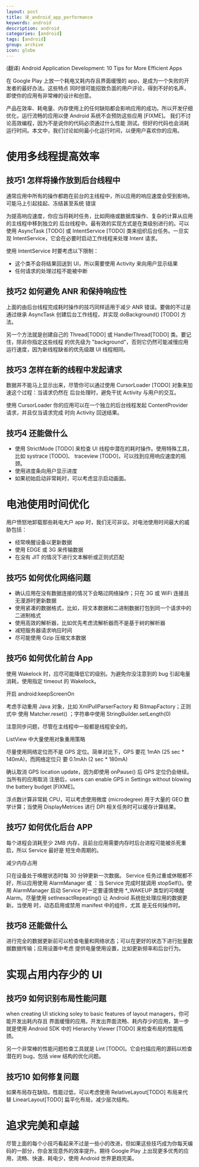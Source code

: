 ```yaml
---
layout: post
title: 译_android_app_performance
keywords: android
description: android
categories: [android]
tags: [android]
group: archive
icon: globe
---
```

(翻译) Android Application Development: 10 Tips for More Efficient Apps

在 Google Play 上放一个耗电又耗内存且界面缓慢的 app，是成为一个失败的开发者的最好办法。这些特点
同时很可能招致负面的用户评论，得到不好的名声，即使你的应用有非常棒的设计和创意。

产品在效率、耗电量、内存使用上的任何缺陷都会影响应用的成功。所以开发仔细优化，运行流畅的应用以便 
Android 系统不会预防这些应用 [FIXME]。 我们不讨论高效编程，因为不是说你的代码必须通过什么性能
测试。但好的代码也会消耗运行时间。本文中，我们讨论如何最小化运行时间，以便用户喜欢你的应用。

# 使用多线程提高效率

## 技巧1 怎样将操作放到后台线程中

通常应用中所有的操作都跑在前台的主线程中，所以应用的响应速度会受到影响，可能马上引起挂起、冻结甚至系统
错误

为提高响应速度，你应当将耗时任务，比如网络或数据库操作、复杂的计算从应用的主线程中移到独立的
后台线程中。最有效的实现方式是在类级别进行的。可以使用 AsyncTask [TODO] 或 IntentService
[TODO] 类来组织后台任务。一旦实现 IntentService，它会在必要时启动工作线程来处理 Intent 请求。

使用 IntentService 时要考虑以下限制：
+ 这个类不会将结果回送到 UI，所以需要使用 Activity 来向用户显示结果
+ 任何请求的处理过程不能被中断

## 技巧2 如何避免 ANR 和保持响应性

上面的由后台线程完成耗时操作的技巧同样适用于减少 ANR 错误。要做的不过是通过继承 AsyncTask 创建后台工作线程，并实现 doBackground() [TODO] 方法。

另一个方法就是创建自己的 Thread[TODO] 或 HandlerThread[TODO] 类。要记住，除非你指定这些线程
的优先级为 "background"，否则它仍然可能减慢应用运行速度，因为新线程缺省的优先级跟 UI 线程相同。

## 技巧3 怎样在新的线程中发起请求

数据并不能马上显示出来，尽管你可以通过使用 CursorLoader [TODO] 对象来加速这个过程：当请求仍然在
后台处理时，避免干扰 Activity 与用户的交互。

使用 CursorLoader 你的应用可以在一个独立的后台线程发起 ContentProvider 请求，并且仅当请求完成
时向 Activity 回送结果。

## 技巧4 还能做什么

+ 使用 StrictMode [TODO] 来检查 UI 线程中潜在的耗时操作。使用特殊工具，比如 systrace [TODO]、
traceview [TODO]，可以找到应用响应速度的瓶颈。
+ 使用进度条向用户显示进度
+ 如果初始启动非常耗时，可以考虑显示启动画面。

# 电池使用时间优化
用户愤怒地卸载那些耗电大户 app 时，我们无可非议。对电池使用时间最大的威胁包括：

+ 经常唤醒设备以更新数据
+ 使用 EDGE 或 3G 来传输数据
+ 在没有 JIT 的情况下进行文本解析或正则式匹配

## 技巧5 如何优化网络问题

+ 确认应用在没有数据连接的情况下会略过网络操作；只在 3G 或  WiFi 连接且无漫游时更新数据
+ 使用紧凑的数据格式，比如，将文本数据和二进制数据打包到同一个请求中的二进制格式
+ 使用高效的解析器，比如优先考虑流解析器而不是基于树的解析器
+ 减短服务器请求响应时间
+ 尽可能使用 Gzip 压缩文本数据

## 技巧6 如何优化前台 App

使用 Wakelock 时，应尽可能降低它的级别。为避免你没注意到的 bug 引起电量消耗，使用指定 timeout
的 Wakelock。

开启 android:keepScreenOn

考虑手动重用 Java 对象，比如 XmlPullParserFactory 和 BitmapFactory；正则式中 使用
Matcher.reset() ；字符串中使用 StringBuilder.setLength(0)

注意同步问题，尽管在主线程中一般都是线程安全的。

ListView 中大量使用对象重用策略

尽量使用网络定位而不是 GPS 定位。简单对比下，GPS 要花 1mAh (25 sec * 140mA)，而网络定位只
要 0.1mAh (2 sec * 180mA)

确认取消 GPS location update，因为即使用 onPause() 后 GPS 定位仍会继续。当所有的应用取消
注册后，users can enable GPS in Settings without blowing the battery budget [FIXME]。

浮点数计算非常耗 CPU，可以考虑使用微度 (microdegree) 用于大量的 GEO 数学计算；当使用 DisplayMetrices 进行 DPI 相关任务时可以缓存计算结果。

## 技巧7 如何优化后台 APP

每个进程会消耗至少 2MB 内存，且前台应用需要内存时后台进程可能被杀死重启，所以 Service 最好是
短生命周期的。

减少内存占用

只在设备处于唤醒状态时每 30 分钟更新一次数据。 Service 任务过重或休眠都不好，所以应用使用 
AlarmManager 或 <receiver> ：当 Service 完成时就调用 stopSelf()。使用 AlarmManager 启动
 Service 时一定要谨慎使用 *_WAKEUP 类型的可唤醒 Alarm。尽量使用 setInexactRepeating() 让 Android 系统批处理应用的数据更新。当使用 <receiver> 时，动态启用或禁用 manifest 中的组件，尤其
是无任何操作时。

## 技巧8 还能做什么

进行完全的数据更新前可以检查电量和网络状态；可以在更好的状态下进行批量数据数据传输；应用设置中考虑
提供电量使用设置，比如更新频率和后台行为。

# 实现占用内存少的 UI
## 技巧9 如何识别布局性能问题

when creating UI sticking soley to basic features of layout managers，你可能开发出耗内存且
界面缓慢的应用。开发出界面流畅、耗内存少的应用，第一步就是使用 Android SDK 中的 Hierarchy Viewer [TODO] 来检查布局的性能瓶颈。

另一个非常棒的性能问题检查工具就是 Lint [TODO]。它会扫描应用的源码以检查潜在的 bug，包括 view 结构的优化问题。

## 技巧10  如何修复问题
如果布局存在缺陷，性能过低，可以考虑使用 RelativeLayout[TODO] 布局来代替 LinearLayout[TODO] 扁平化布局，减少层次结构。

# 追求完美和卓越

尽管上面的每个小技巧看起来不过是一些小的改进，但如果这些技巧成为你每天编码的一部分，你会发现意外的效率提升。期待 Google Play 上出现更多优秀的应用，流畅、快速、耗电少，使用 Android 世界更趋完美。



